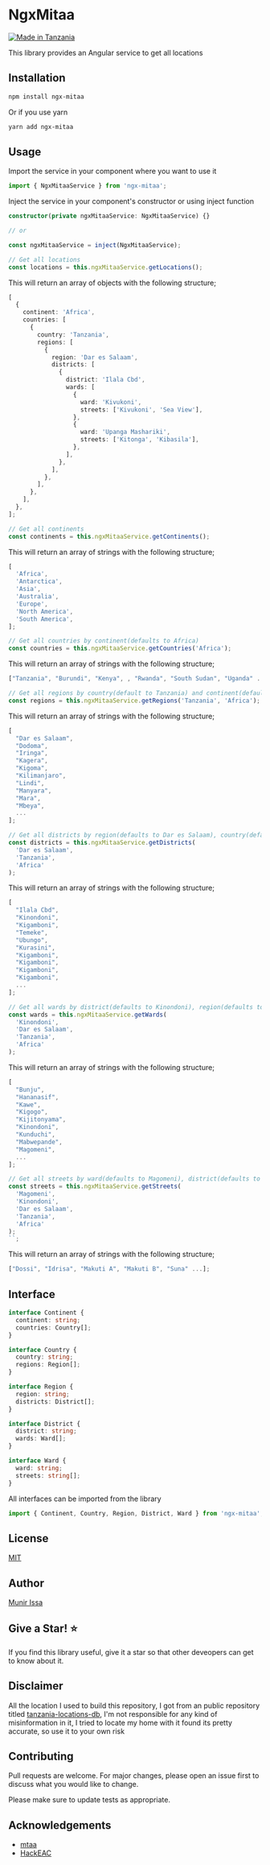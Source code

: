 # NgxMitaa

[![Made in Tanzania](https://img.shields.io/badge/made%20in-tanzania-008751.svg?style=flat-square)](https://github.com/Tanzania-Developers-Community/made-in-tanzania)

This library provides an Angular service to get all locations

## Installation

```bash
npm install ngx-mitaa
```

Or if you use yarn

```bash
yarn add ngx-mitaa
```

## Usage

Import the service in your component where you want to use it

```typescript
import { NgxMitaaService } from 'ngx-mitaa';
```

Inject the service in your component's constructor or using inject function

```typescript
constructor(private ngxMitaaService: NgxMitaaService) {}

// or

const ngxMitaaService = inject(NgxMitaaService);
```

```typescript
// Get all locations
const locations = this.ngxMitaaService.getLocations();
```

This will return an array of objects with the following structure;

```typescript
[
  {
    continent: 'Africa',
    countries: [
      {
        country: 'Tanzania',
        regions: [
          {
            region: 'Dar es Salaam',
            districts: [
              {
                district: 'Ilala Cbd',
                wards: [
                  {
                    ward: 'Kivukoni',
                    streets: ['Kivukoni', 'Sea View'],
                  },
                  {
                    ward: 'Upanga Mashariki',
                    streets: ['Kitonga', 'Kibasila'],
                  },
                ],
              },
            ],
          },
        ],
      },
    ],
  },
];
```

```typescript
// Get all continents
const continents = this.ngxMitaaService.getContinents();
```

This will return an array of strings with the following structure;

```typescript
[
  'Africa',
  'Antarctica',
  'Asia',
  'Australia',
  'Europe',
  'North America',
  'South America',
];
```

```typescript
// Get all countries by continent(defaults to Africa)
const countries = this.ngxMitaaService.getCountries('Africa');
```

This will return an array of strings with the following structure;

```typescript
["Tanzania", "Burundi", "Kenya", , "Rwanda", "South Sudan", "Uganda" ...];
```

```typescript
// Get all regions by country(default to Tanzania) and continent(defaults to Africa)
const regions = this.ngxMitaaService.getRegions('Tanzania', 'Africa');
```

This will return an array of strings with the following structure;

```typescript
[
  "Dar es Salaam",
  "Dodoma",
  "Iringa",
  "Kagera",
  "Kigoma",
  "Kilimanjaro",
  "Lindi",
  "Manyara",
  "Mara",
  "Mbeya",
  ...
];
```

```typescript
// Get all districts by region(defaults to Dar es Salaam), country(defaults to Tanzania) and continent(defaults to Africa)
const districts = this.ngxMitaaService.getDistricts(
  'Dar es Salaam',
  'Tanzania',
  'Africa'
);
```

This will return an array of strings with the following structure;

```typescript
[
  "Ilala Cbd",
  "Kinondoni",
  "Kigamboni",
  "Temeke",
  "Ubungo",
  "Kurasini",
  "Kigamboni",
  "Kigamboni",
  "Kigamboni",
  "Kigamboni",
  ...
];
```

```typescript
// Get all wards by district(defaults to Kinondoni), region(defaults to Dar es Salaam), country(defaults to Tanzania) and continent(defaults to Africa)
const wards = this.ngxMitaaService.getWards(
  'Kinondoni',
  'Dar es Salaam',
  'Tanzania',
  'Africa'
);
```

This will return an array of strings with the following structure;

```typescript
[
  "Bunju",
  "Hananasif",
  "Kawe",
  "Kigogo",
  "Kijitonyama",
  "Kinondoni",
  "Kunduchi",
  "Mabwepande",
  "Magomeni",
  ...
];
```

```typescript
// Get all streets by ward(defaults to Magomeni), district(defaults to Kinondoni), region(defaults to Dar es Salaam), country(defaults to Tanzania) and continent(defaults to Africa)
const streets = this.ngxMitaaService.getStreets(
  'Magomeni',
  'Kinondoni',
  'Dar es Salaam',
  'Tanzania',
  'Africa'
);
``;
```

This will return an array of strings with the following structure;

```typescript
["Dossi", "Idrisa", "Makuti A", "Makuti B", "Suna" ...];
```

## Interface

```typescript
interface Continent {
  continent: string;
  countries: Country[];
}

interface Country {
  country: string;
  regions: Region[];
}

interface Region {
  region: string;
  districts: District[];
}

interface District {
  district: string;
  wards: Ward[];
}

interface Ward {
  ward: string;
  streets: string[];
}
```

All interfaces can be imported from the library

```typescript
import { Continent, Country, Region, District, Ward } from 'ngx-mitaa';
```

## License

[MIT](https://choosealicense.com/licenses/mit/)

## Author

[Munir Issa](https://muneersahel.com)

## Give a Star! :star:

If you find this library useful, give it a star so that other deveopers can get to know about it.

## Disclaimer

All the location I used to build this repository, I got from an public repository titled [tanzania-locations-db](https://github.com/HackEAC/tanzania-locations-db), I'm not responsible for any kind of misinformation in it, I tried to locate my home with it found its pretty accurate, so use it to your own risk

## Contributing

Pull requests are welcome. For major changes, please open an issue first to discuss what you would like to change.

Please make sure to update tests as appropriate.

## Acknowledgements

- [mtaa](https://github.com/Kalebu/mtaa)
- [HackEAC](https://github.com/HackEAC/tanzania-locations-db)
